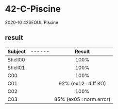# 42-C-Piscine

2020-10 42SEOUL Piscine

## result

| Subject | ------ | Result |
| ---------- | :--------- | :----------:
| Shell00    |        | 100%
| Shell01    |        | 100%
| C00 |        | 100%
| C01 |        |  92% (ex12 : diff KO)
| C02 |        | 100%
| C03 |        |  85% (ex05 : norm error)
